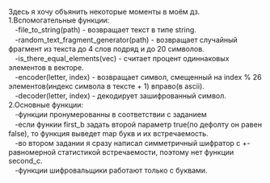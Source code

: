 Здесь я хочу объянить некоторые моменты в моём дз.<br/>
1.Вспомогательные функции:<br/>
ㅤ-file_to_string(path) - возвращает текст в типе string.<br/>
ㅤ-random_text_fragment_generator(path) - возвращает случайный фрагмент из текста до 4 слов подряд и до 20 символов.<br/>
ㅤ-is_there_equal_elements(vec) - считает процент одиннаковых элементов в векторе.<br/>
ㅤ-encoder(letter, index) - возвращает символ, смещенный на index % 26 элементов(индекс символа в тексте + 1) вправо(в ascii).<br/>
ㅤ-decoder(letter, index) - декодирует зашифрованный символ.<br/>
2.Основные функции:<br/>
ㅤ-функции пронумерованны в соответствии с заданием<br/>
ㅤ-если функии first_b задать второй параметр true(по дефолту он равен false), то функция выведет map букв и их встречаемость.<br/>
ㅤ-во втором задании я сразу написал симметричный шифратор с +- равномерной статистикой встречаемости, поэтому нет функции second_c.<br/>
ㅤ-функции шифровальщики работают только с буквами.<br/>
